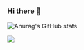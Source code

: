 ### Hi there 👋

<!--
**Z0ro0/Z0ro0** is a ✨ _special_ ✨ repository because its `README.md` (this file) appears on your GitHub profile.

Here are some ideas to get you started:

- 🔭 I’m currently working on ...
- 🌱 I’m currently learning ...
- 👯 I’m looking to collaborate on ...
- 🤔 I’m looking for help with ...
- 💬 Ask me about ...
- 📫 How to reach me: ...
- 😄 Pronouns: ...
- ⚡ Fun fact: ...
-->
![Anurag's GitHub stats](https://github-readme-stats.vercel.app/api?username=Z0ro0&show_icons=true&theme=radical)

<img src = "https://capsule-render.vercel.app/api?type=wave&color=FFC1BA&height=300&section=header&text=Gaeul's%20Github&fontSize=90"/>
